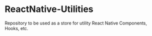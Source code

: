 # ReactNative-Utilities

Repository to be used as a store for utility React Native Components, Hooks, etc.
